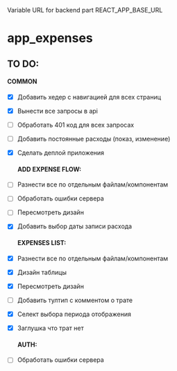 Variable URL for backend part REACT_APP_BASE_URL

# app_expenses

## TO DO:
#### COMMON
- [X] Добавить хедер с навигацией для всех страниц
- [X] Вынести все запросы в api
- [ ] Обработать 401 код для всех запросах
- [ ] Добавить постоянные расходы (показ, изменение)
- [X] Сделать деплой приложения

  #### ADD EXPENSE FLOW:
- [ ] Разнести все по отдельным файлам/компонентам
- [ ] Обработать ошибки сервера
- [ ] Пересмотреть дизайн
- [X] Добавить выбор даты записи расхода

  #### EXPENSES LIST:
- [X] Разнести все по отдельным файлам/компонентам
- [X] Дизайн таблицы
- [X] Пересмотреть дизайн
- [ ] Добавить тултип с комментом о трате
- [X] Селект выбора периода отображения
- [X] Заглушка что трат нет

  #### AUTH:
- [ ] Обработать ошибки сервера
